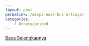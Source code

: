```yaml
---
layout: post
permalink: /mimpi-naik-bus-artinya/
categories:
    - Uncategorized
---
```


[Baca Selengkapnya](/09)